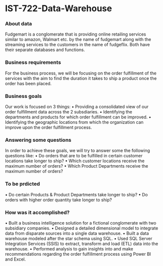 # IST-722-Data-Warehouse

### About data
Fudgemart is a conglomerate that is providing online retailing services similar to amazon, Walmart etc. by the name of fudgemart along with the streaming services to the customers in the name of fudgeflix.  Both have their separate databases and functions.

### Business requirements 
For the business process, we will be focusing on the order fulfillment of the services with the aim to find the duration it takes to ship a product once the order has been placed. 

### Business goals
Our work is focused on 3 things:
•	Providing a consolidated view of our order fulfillment data across the 2 subsdiaries.
•	Identifying the departments and products for which order fulfillment can be improved.
•	Identifying the geographic locations from which the organization can improve upon the order fulfillment process.

### Answering some questions
In order to achieve these goals, we will try to answer some the following questions like:
•	Do orders that are to be fulfilled in certain customer locations take longer to ship?
•	Which customer locations receive the maximum number of orders? 
•	Which Product Departments receive the maximum number of orders?

### To be prdicted
•	Do certain Products & Product Departments take longer to ship?
•	Do orders with higher order quantity take longer to ship? 

### How was it accomplished?
• Built a business intelligence solution for a fictional conglomerate with two subsidiary companies.
• Designed a detailed dimensional model to integrate data from disparate sources into a single data warehouse.
• Built a data warehouse modeled after the star schema using SQL.
• Used SQL Server Integration Services (SSIS) to extract, transform and load (ETL) data into the warehouse.
• Performed analysis to gain insights into and make recommendations regarding the order fulfillment process using Power BI and Excel.
